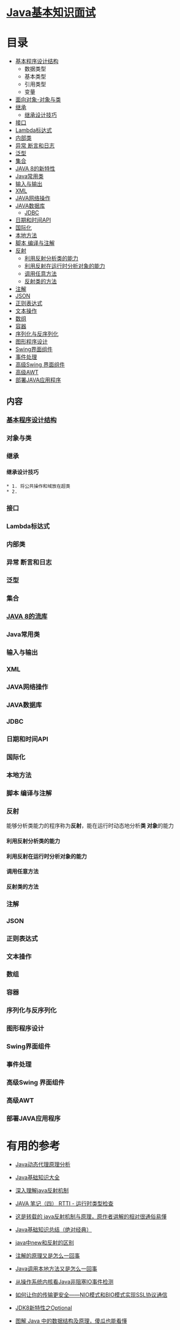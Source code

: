 
# [Java基本知识面试](https://github.com/stevenli91748/JAVA-Architecture/blob/master/Java%20fundamental/interview.md)

# 目录

* [基本程序设计结构](https://github.com/stevenli91748/JAVA-Architecture/blob/master/Java%20fundamental/Basic%20Program%20Structure/README.md)
  * 数据类型
   * 基本类型
   * 引用类型
  * 变量
* [面向对象-对象与类](#对象与类)
* [继承](#继承)
  * [继承设计技巧](#继承设计技巧)
* [接口](#接口)
* [Lambda标达式](#Lambda标达式)
* [内部类](#内部类)
* [异常 断言和日志](#异常-断言和日志)
* [泛型](#泛型)
* [集合](https://github.com/stevenli91748/JAVA-Architecture/blob/master/Java%20fundamental/Basic%20Program%20Structure/%E9%9B%86%E5%90%88.md)
* [JAVA 8的新特性](https://github.com/stevenli91748/JAVA-Architecture/blob/master/Java%20fundamental/Basic%20Program%20Structure/JAVA%208%E7%9A%84%E6%96%B0%E7%89%B9%E6%80%A7.md)
* [Java常用类](#Java常用类)
* [输入与输出](#输入与输出)
* [XML](#XML)
* [JAVA网络操作](#JAVA网络操作)
* [JAVA数据库](#JAVA数据库)
  *  [JDBC](#JDBC)
* [日期和时间API](#日期和时间API)
* [国际化](#国际化)
* [本地方法](#本地方法)
* [脚本 编译与注解](#脚本-编译与注解)
* [反射](#反射)
  * [利用反射分析类的能力](#利用反射分析类的能力)
  * [利用反射在运行时分析对象的能力](#利用反射在运行时分析对象的能力)
  * [调用任意方法](#调用任意方法)
  * [反射类的方法](#反射类的方法)
* [注解](#注解)
* [JSON](#JSON)
* [正则表达式](#正则表达式)
* [文本操作](#文本操作)
* [数组](#数组)
* [容器](#容器)
* [序列化与反序列化](#序列化与反序列化)
* [图形程序设计](#图形程序设计)
* [Swing界面组件](#Swing界面组件)
* [事件处理](#事件处理)
* [高级Swing 界面组件](#高级Swing-界面组件)
* [高级AWT](#高级AWT)
* [部署JAVA应用程序](#部署JAVA应用程序)






内容
---

### [基本程序设计结构]()


### 对象与类
### 继承
#### 继承设计技巧
    * 1. 将公共操作和域放在超类
    * 2. 
### 接口
### Lambda标达式
### 内部类
### 异常 断言和日志
### 泛型
### 集合
### [JAVA 8的流库](https://github.com/stevenli91748/JAVA-Architecture/blob/master/Java%20fundamental/Basic%20Program%20Structure/JAVA%208%E7%9A%84%E6%96%B0%E7%89%B9%E6%80%A7.md)
### Java常用类
### 输入与输出
### XML
### JAVA网络操作
### JAVA数据库
### JDBC
### 日期和时间API
### 国际化
### 本地方法
### 脚本 编译与注解
### 反射
   能够分析类能力的程序称为**反射**，能在运行时动态地分析**类  对象**的能力
   
#### 利用反射分析类的能力   
#### 利用反射在运行时分析对象的能力
#### 调用任意方法
#### 反射类的方法

### 注解
### JSON
### 正则表达式
### 文本操作
### 数组
### 容器
### 序列化与反序列化
### 图形程序设计
### Swing界面组件
### 事件处理
### 高级Swing 界面组件
### 高级AWT
### 部署JAVA应用程序




# 有用的参考

 * [Java动态代理原理分析](http://objcoding.com/2017/08/16/Java-Dynamic-proxy/)
 * [Java基础知识大全](https://blog.csdn.net/xingkonglfs/article/details/54695622)
 * [深入理解java反射机制](https://blog.csdn.net/u012585964/article/details/52011138)
 * [JAVA 笔记（四） RTTI - 运行时类型检查](https://blog.csdn.net/ghost_Programmer/article/details/51532064)
 * [这是转载的 java反射机制与原理，原作者讲解的相对很通俗易懂](https://blog.csdn.net/le_le_name/article/details/52337116)
 * [Java基础知识总结（绝对经典）](https://blog.csdn.net/xyzopq100/article/details/50683899)
 * [java中new和反射的区别](https://blog.csdn.net/Jarvan_Song/article/details/52044692)
 * [注解的原理又是怎么一回事](https://mp.weixin.qq.com/s?__biz=MjM5MzA1Mzc3Nw==&mid=2247483854&idx=1&sn=8f7a8701604134e5f35a4ab1a656df7a&chksm=a69dacf091ea25e683f7c769bdcb1f60b708913baf1e7e477001b806eab1a2ce2fff5e271c57&scene=21#wechat_redirect)
 * [Java调用本地方法又是怎么一回事](https://mp.weixin.qq.com/s?__biz=MjM5MzA1Mzc3Nw==&mid=2247483909&idx=1&sn=1dd448a384132341a0d46ff7837da919&chksm=a69daf3b91ea262de3e5a35bca8f5bfa06bcced7036b40a587035e11dcb0d46aa393abddd3a7&scene=21#wechat_redirect)
 * [从操作系统内核看Java非阻塞IO事件检测](https://mp.weixin.qq.com/s?__biz=MjM5MzA1Mzc3Nw==&mid=2247483667&idx=1&sn=316f9b08e43bb11c1b8c2cb2f1eec548&chksm=a69dac2d91ea253b4c1e62ab13b385bd4987f2bdabb1db2cad6c3f40d0b456b4f1951f637a5d&scene=21#wechat_redirect)
 * [如何让你的传输更安全——NIO模式和BIO模式实现SSL协议通信](https://mp.weixin.qq.com/s?__biz=MjM5MzA1Mzc3Nw==&mid=2247483868&idx=1&sn=968e2ac4a52dbdfca198c91cc9c3d925&chksm=a69dace291ea25f4337952ae9b3590ffc6dc3554be07a1859ebb6d31cd6218ca273ec24f9309&scene=21#wechat_redirect)
 
 * [JDK8新特性之Optional](https://mp.weixin.qq.com/s/uXw4eTZqLfj871FlciPh6Q)
 * [图解 Java 中的数据结构及原理，傻瓜也能看懂](https://mp.weixin.qq.com/s/2t_XO3G1v1jx7q0-9YU0YA)





